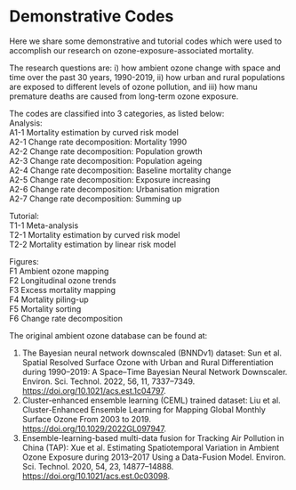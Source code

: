 # Demonstrative Codes
Here we share some demonstrative and tutorial codes which were used to accomplish our research on ozone-exposure-associated mortality. 

The research questions are: i) how ambient ozone change with space and time over the past 30 years, 1990-2019, ii) how urban and rural populations are exposed to different levels of ozone pollution, and iii) how manu premature deaths are caused from long-term ozone exposure. 

The codes are classified into 3 categories, as listed below:   
Analysis:   
A1-1 Mortality estimation by curved risk model   
A2-1 Change rate decomposition: Mortality 1990  
A2-2 Change rate decomposition: Population growth   
A2-3 Change rate decomposition: Population ageing  
A2-4 Change rate decomposition: Baseline mortality change  
A2-5 Change rate decomposition: Exposure increasing  
A2-6 Change rate decomposition: Urbanisation migration  
A2-7 Change rate decomposition: Summing up   
  
Tutorial:   
T1-1 Meta-analysis  
T2-1 Mortality estimation by curved risk model   
T2-2 Mortality estimation by linear risk model   
  
Figures:   
F1 Ambient ozone mapping   
F2 Longitudinal ozone trends  
F3 Excess mortality mapping   
F4 Mortality piling-up   
F5 Mortality sorting   
F6 Change rate decomposition   

The original ambient ozone database can be found at:   
1. The Bayesian neural network downscaled (BNNDv1) dataset: Sun et al. Spatial Resolved Surface Ozone with Urban and Rural Differentiation during 1990–2019: A Space–Time Bayesian Neural Network Downscaler. Environ. Sci. Technol. 2022, 56, 11, 7337–7349. https://doi.org/10.1021/acs.est.1c04797.   
2. Cluster-enhanced ensemble learning (CEML) trained dataset: Liu et al. Cluster-Enhanced Ensemble Learning for Mapping Global Monthly Surface Ozone From 2003 to 2019. https://doi.org/10.1029/2022GL097947.    
3. Ensemble-learning-based multi-data fusion for Tracking Air Pollution in China (TAP): Xue et al. Estimating Spatiotemporal Variation in Ambient Ozone Exposure during 2013–2017 Using a Data-Fusion Model. Environ. Sci. Technol. 2020, 54, 23, 14877–14888. https://doi.org/10.1021/acs.est.0c03098.    
